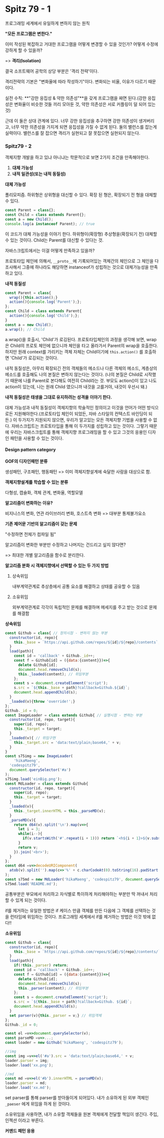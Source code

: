 # Spitz 79 - 1

프로그래밍 세계에서 유일하게 변하지 않는 원칙

**"모든 프로그램은 변한다."**

이미 작성된 복잡하고 거대한 프로그램을 어떻게 변경할 수 있을 것인가? 어떻게 수정에 강하게 할 수 있을까?

=> **격리(Isolation)**

결국 소프트웨어 공학의 상당 부분은 '격리 전략'이다.

격리전략의 기본은 "변화율에 따라 작성하기"이다. 변화되는 비율, 이유가 다르기 때문이다.

실전 수칙: **"강한 응집성 & 약한 의존성"**을 갖게 프로그램을 짜면 된다.(강한 응집성은 변화율이 비슷한 것들 끼리 모아둔 것, 약한 의존성은 서로 커플링이 덜 되어 있는 것)

근데 이 둘은 상대 관계에 있다. 너무 강한 응집성을 추구하면 강한 의존성이 생겨버리고, 너무 약한 의존성을 가지게 되면 응집성을 가질 수 없게 된다. 둘의 밸런스를 잡는게 실력이다. 밸런스를 잘 잡으면 격리가 실현되고 잘 못잡으면 실현되지 않는다.



### Spitz79 - 2

객체지향 개발을 하고 있냐 아니냐는 학문적으로 보면 2가지 조건을 만족해야한다.

1. **대체 가능성**
2. **내적 일관성(또는 내적 동질성)**



**대체 가능성**

폴리모피즘. 하위형은 상위형을 대신할 수 있다. 확장 된 형은, 확장되기 전 형을 대체할 수 있다.

```js
const Parent = class{};
const Child = class extends Parent{};
const a = new Child();
console.log(a instanceof Parent); // true
```

이 코드가 대체 가능성을 이야기 한다. 하위형이(확장형) 추상형을(확장되기 전) 대체할 수 있는 것이다. Child는 Parent를 대신할 수 있다는 것.

자바스크립트에서는 이걸 어떻게 만족하고 있을까?

프로토타입 체인에 의해서, `__proto__`에 기록되어있는 객체간의 체인으로 그 체인을 다 조사해서 그중에 하나라도 해당하면 instanceof가 성립하는 것으로 대체가능성을 만족하고 있다.

**내적 동질성**

```js
const Parent = class{
  wrap(){this.action();}
  action(){console.log('Parent');};
};
const Child = class extends Parent{
  action(){console.log('Child');};
}
const a = new Child();
a.wrap(); // Child
```

a.wrap()을 호출시, 'Child'가 로깅된다.  프로토타입체인의 과정을 생각해 보면, wrap은 Child의 프로토 체인에 없으니까 체인을 타고 올라가서 Parent의 wrap을 호출한다. 하지만 원래 context를 가리키는 객체 자체는 Child이기에 `this.action()` 를 호출하면 'Child'가 로깅되는 것이다.

내적 동질성은, 아무리 확장되긴 전의 객체들의 메소드나 다른 객체의 메소드, 계층상의 메소드를 호출해도 나의 본질은 변하지 않는다는 것이다. (나의 본질은 Child로 시작했기 때문에 나를 Parent로 본다해도 여전히 Child라는 것. 부모도 action()이 있고 나도 action이 있는데, 나는 원래 Child 였으니까 내것을 고를거야, 내것이 우선시 돼.)

**내적 동질성은 태생을 그대로 유지하려는 성격을 이야기 한다.**

대체 가능성과 내적 동질성이 객체지향의 학술적인 정의이고 이것을 언어가 어떤 방식으로든 지원해야한다.(프로토타입 체인이 되었든, 자바 스타일의 컨텍스트 바인딩이 되든.) 이 두가지가 지원되지 않으면, 우리가 알고있는 모든 객체지향 기법을 사용할 수 없다. 자바스크립트는 프로토타입을 통해 이 두가지를 성립하고 있는 것이다. 그렇기 때문에 우리는 자바스크립트를 통해 객체지향 프로그래밍을 할 수 있고 그것의 응용인 디자인 패턴을 사용할 수 있는 것이다.



#### Design pattern category

**GOF의 디자인패턴 분류**

생성패턴, 구조패턴, 행동패턴 => 이미 객체지향설계에 숙달한 사람을 대상으로 함.

**객체지향설계를 학습할 수 있는 분류**

다형성, 캡슐화, 객체 관계, 변화율, 역할모델



**알고리즘이 변화하는 이유?**

비지니스의 변화, 연관 라이브러리 변화, 호스트측 변화 => 대부분 통제불가요소



**기존 제어문 기반의 알고리즘이 갖는 문제**

"수정하면 전체가 컴파일 됨"

알고리즘이 변화한 부분만 수정하고 나머지는 건드리고 싶지 않다면?

=> 최대한 개별 알고리즘을 함수로 분리한다.



**알고리즘 분화 시 객체지향에서 선택할 수 있는 두 가지 방법**

1. 상속위임

   내부계약관계로 추상층에서 공통 요소를 해결하고 상태를 공유할 수 있음

2. 소유위임

   외부계약관계로 각각이 독립적인 문제를 해결하며 메세지를 주고 받는 것으로 문제를 해결함



**상속위임**

```js
const Github = class{ // 정의시점 - 변하지 않는 부분
  constructor(id, repo){
    this._base = `https://api.github.com/repos/${id}/${repo}/contents`;
  }
  load(path){
    const id = 'callback' + Github._id++;
    const f = Github[id] = ({data:{content}})=>{
      delete Github[id];
      document.head.removeChild(s);
      this._loaded(content); // 위임부분
    };
    const s = document.createElement('script');
    s.src = `${this._base + path}?callback=Github.${id}`;
    document.head.appendChild(s);
  }
  _loaded(v){throw 'override!';}
};
Github._id = 0;
const ImageLoader = class extends Github{ // 실행시점 - 변하는 부분
  constructor(id, repo, target){
    super(id, repo);
    this._target = target;
  }
  _loaded(v){ // 위임구현
    this._target.src = 'data:text/plain;base64,' + v;
  }
}
const s75img = new ImageLoader(
	'hikaMaeng',
  'codespitz79',
  document.querySelector('#a')
);
s75img.load('einBig.png');
const MdLoader = class extends Github{
  constructor(id, repo, target){
    super(id, repo);
    this._target = target;
  }
  _loaded(v){
    this._target.innerHTML = this._parseMD(v);
  }
  _parseMD(v){
    return d64(v).split('\n').map(v=>{
      let i = 3;
      while(i--){
        if(v.startsWith('#'.repeat(i + 1))) return `<h${i + 1}>${v.substr(i + 1)}</h${i + 1}>`;
      }
      return v;
    }).join('<br>');
  }
};
const d64 =v=>decodeURIComponent(
  atob(v).split('').map(c=>'%' + c.charCodeAt(0).toString(16).padStart(2, '0')).join('')
);
const s75md = new MdLoader('hikaMaeng', 'codespitz79', document.querySelector('#b'))
s75md.load('README.md');
```

공통부분은 부모에서 처리하고 자식별로 특이하게 처리해야하는 부분만 딱 꺼내서 처리할 수 있게 되는 것이다.

if를 제거하는 유일한 방법은 if 케이스 만큼 객체를 만든 다음에 그 객체를 선택하는 것을 런타임에 위임하는 것이다. 프로그래밍 세계에서 if를 제거하는 방법은 이것 밖에 없다!!



**소유위임**

```js
const Github = class{
  constructor(id, repo){
    this._base = `https://api.github.com/repos/${id}/${repo}/contents/`;
  }
  load(path){
    if(!this._parser) return;
    const id = 'callback' + Github._id++;
    const f = Github[id] = ({data:{content}})=>{
      delete Github[id];
      document.head.removeChild(s);
      this._parser(content); // 위임부분
    };
    const s = document.createElement('script');
    s.src = `${this._base + path}?callback=Github. ${id}`;
    document.head.appendChild(s);
  }
  set parser(v){this._parser = v;} // 위임객체
};
Github._id = 0;

const el =v=>document.querySelector(v);
const parseMD =v=>...;
const loader = new Github('hikaMaeng', 'codespitz79');

//img
const img =v=>el('#a').src = 'data:text/plain;base64,' + v;
loader.parser = img;
loader.load('xx.png');

//md
const md =v=>el('#b').innerHTML = parseMD(v);
loader.parser = md;
loader.load('xx.md');
```

set parser를 통해 parser를 받아들이게 되어있다. 내가 소유하게 된 외부 객체인 `_paeser` 에게 위임을 하게 된 것이다.

소유위임을 사용하면, 내가 소유할 객체들을 원본 객체에게 전달할 책임이 생긴다. 주입, 인젝션 이라고 부른다.



**커맨드 패턴 응용**







